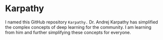 # Karpathy
I named this GitHub repository `Karpathy.` Dr. Andrej Karpathy has simplified the complex concepts of deep learning for the community. I am learning from him and further simplifying these concepts for everyone.


